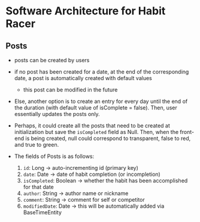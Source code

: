 # Software Architecture for Habit Racer

## Posts
* posts can be created by users
* if no post has been created for a date, at the end of the 
  corresponding date, a post is automatically created with default values
  * this post can be modified in the future
* Else, another option is to create an entry for every day until the 
  end of the duration (with default value of isComplete = false). Then, user 
  essentially updates the posts only.
* Perhaps, it could create all the posts that need to be created at initialization 
  but save the `isCompleted` field as Null. Then, when the front-end is being created, 
  null could correspond to transparent, false to red, and true to green. 


* The fields of Posts is as follows:
  1. `id`: Long &rarr; auto-incrementing id (primary key)
  2. `date`: Date &rarr; date of habit completion (or incompletion)
  3. `isCompleted`: Boolean &rarr; whether the habit has been accomplished 
     for that date
  4. `author`: String &rarr; author name or nickname
  5. `comment`: String &rarr; comment for self or competitor
  6. `modifiedDate`: Date &rarr; this will be automatically added via 
     BaseTimeEntity
